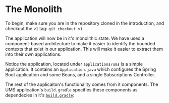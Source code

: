 # The Monolith

To begin, make sure you are in the repository cloned in the introduction, and checkout the `v1` tag: `git checkout v1`.

The application will now be in it's monolithic state. We have used a component-based architecture to make it easier to identify the bounded contexts that exist in our application. This will make it easier to extract them into their own applications.

Notice the application, located under `applications/ums` is a simple application. It contains an `Application.java` which configures the Spring Boot application and some Beans, and a single Subscriptions Controller. 

The rest of the applicaiton's functionality comes from it components. The UMS application's `build.gradle` specifies these components as dependecies in it's [`build.gradle`](../build.gradle):


